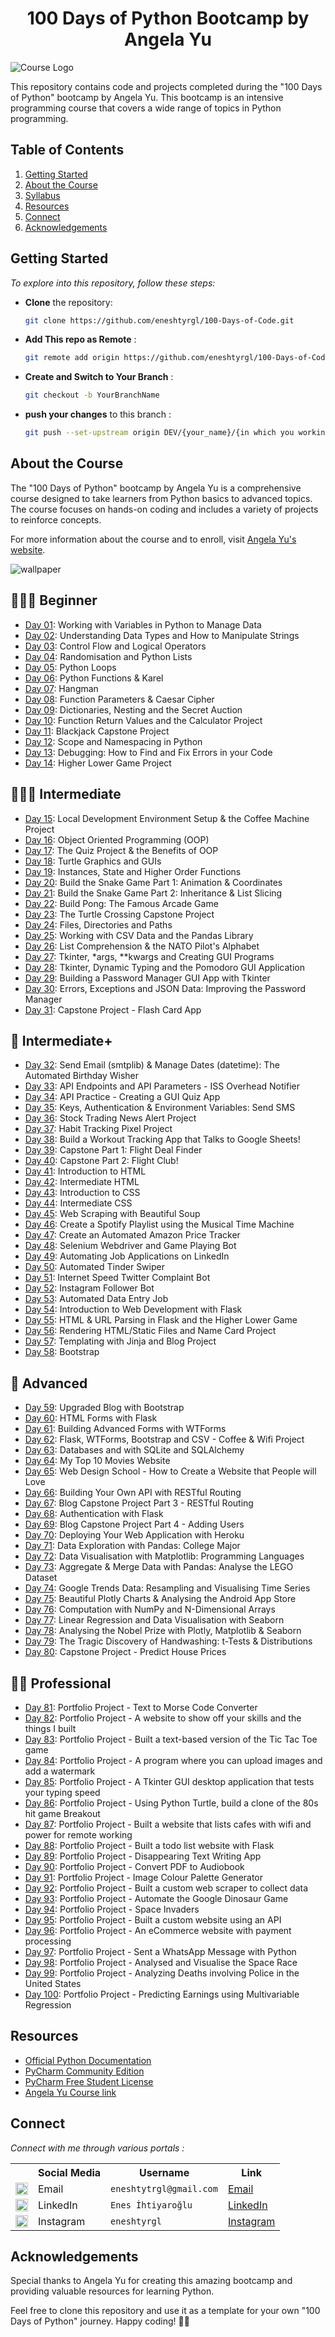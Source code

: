 <div align="center">
<h1> 100 Days of Python Bootcamp by Angela Yu</h1>
</div>

![Course Logo](logo.png)

This repository contains code and projects completed during the "100 Days of Python" bootcamp by Angela Yu. This
bootcamp is an intensive programming course that covers a wide range of topics in Python programming.

## Table of Contents

1. [Getting Started](#getting-started)
2. [About the Course](#about-the-course)
3. [Syllabus](#-beginner)
4. [Resources](#resources)
5. [Connect](#connect)
6. [Acknowledgements](#acknowledgements)

## Getting Started

_To explore into this repository, follow these steps:_

- **Clone** the repository:

  ```bash
  git clone https://github.com/eneshtyrgl/100-Days-of-Code.git
- **Add This repo as Remote**  :

  ```bash
  git remote add origin https://github.com/eneshtyrgl/100-Days-of-Code.git

- **Create and Switch to Your Branch** :

  ```bash
  git checkout -b YourBranchName

- **push your changes** to this branch :

  ```bash
  git push --set-upstream origin DEV/{your_name}/{in which you working on}

## About the Course

The "100 Days of Python" bootcamp by Angela Yu is a comprehensive course designed to take learners from Python basics to
advanced topics. The course focuses on hands-on coding and includes a variety of projects to reinforce concepts.

For more information about the course and to enroll, visit [Angela Yu's website](https://www.appbrewery.co/).

![wallpaper](wallpaper.png)

## 👨🏻‍🎓 Beginner

- [Day 01](/001/): Working with Variables in Python to Manage Data
- [Day 02](/002/): Understanding Data Types and How to Manipulate Strings
- [Day 03](/003/): Control Flow and Logical Operators
- [Day 04](/004/): Randomisation and Python Lists
- [Day 05](/005/): Python Loops
- [Day 06](/006/): Python Functions & Karel
- [Day 07](/007/): Hangman
- [Day 08](/008/): Function Parameters & Caesar Cipher
- [Day 09](/009/): Dictionaries, Nesting and the Secret Auction
- [Day 10](/010/): Function Return Values and the Calculator Project
- [Day 11](/011/): Blackjack Capstone Project
- [Day 12](/012/): Scope and Namespacing in Python
- [Day 13](/013/): Debugging: How to Find and Fix Errors in your Code
- [Day 14](/014/): Higher Lower Game Project

## 🏋🏻‍♂️ Intermediate

- [Day 15](/015/): Local Development Environment Setup & the Coffee Machine Project
- [Day 16](/016/): Object Oriented Programming (OOP)
- [Day 17](/017/): The Quiz Project & the Benefits of OOP
- [Day 18](/018/): Turtle Graphics and GUIs
- [Day 19](/019/): Instances, State and Higher Order Functions
- [Day 20](/020/): Build the Snake Game Part 1: Animation & Coordinates
- [Day 21](/021/): Build the Snake Game Part 2: Inheritance & List Slicing
- [Day 22](/022/): Build Pong: The Famous Arcade Game
- [Day 23](/023/): The Turtle Crossing Capstone Project
- [Day 24](/024/): Files, Directories and Paths
- [Day 25](/025/): Working with CSV Data and the Pandas Library
- [Day 26](/026/): List Comprehension & the NATO Pilot's Alphabet
- [Day 27](/027/): Tkinter, *args, **kwargs and Creating GUI Programs
- [Day 28](/028/): Tkinter, Dynamic Typing and the Pomodoro GUI Application
- [Day 29](/029/): Building a Password Manager GUI App with Tkinter
- [Day 30](/030/): Errors, Exceptions and JSON Data: Improving the Password Manager
- [Day 31](/031/): Capstone Project - Flash Card App

## 💪 Intermediate+

- [Day 32](/032/): Send Email (smtplib) & Manage Dates (datetime): The Automated Birthday Wisher
- [Day 33](/033/): API Endpoints and API Parameters - ISS Overhead Notifier
- [Day 34](/034/): API Practice - Creating a GUI Quiz App
- [Day 35](/035/): Keys, Authentication & Environment Variables: Send SMS
- [Day 36](/036/): Stock Trading News Alert Project
- [Day 37](/037/): Habit Tracking Pixel Project
- [Day 38](/038/): Build a Workout Tracking App that Talks to Google Sheets!
- [Day 39](/039/): Capstone Part 1: Flight Deal Finder
- [Day 40](/040/): Capstone Part 2: Flight Club!
- [Day 41](/041/): Introduction to HTML
- [Day 42](/042/): Intermediate HTML
- [Day 43](/043/): Introduction to CSS
- [Day 44](/044/): Intermediate CSS
- [Day 45](/045/): Web Scraping with Beautiful Soup
- [Day 46](/046/): Create a Spotify Playlist using the Musical Time Machine
- [Day 47](/047/): Create an Automated Amazon Price Tracker
- [Day 48](/048/): Selenium Webdriver and Game Playing Bot
- [Day 49](/049/): Automating Job Applications on LinkedIn
- [Day 50](/050/): Automated Tinder Swiper
- [Day 51](/051/): Internet Speed Twitter Complaint Bot
- [Day 52](/052/): Instagram Follower Bot
- [Day 53](/053/): Automated Data Entry Job
- [Day 54](/054/): Introduction to Web Development with Flask
- [Day 55](/055/): HTML & URL Parsing in Flask and the Higher Lower Game
- [Day 56](/056/): Rendering HTML/Static Files and Name Card Project
- [Day 57](/057/): Templating with Jinja and Blog Project
- [Day 58](/058/): Bootstrap

## 🚀 Advanced

- [Day 59](/059/): Upgraded Blog with Bootstrap
- [Day 60](/060/): HTML Forms with Flask
- [Day 61](/061/): Building Advanced Forms with WTForms
- [Day 62](/062/): Flask, WTForms, Bootstrap and CSV - Coffee & Wifi Project
- [Day 63](/063/): Databases and with SQLite and SQLAlchemy
- [Day 64](/064/): My Top 10 Movies Website
- [Day 65](/065/): Web Design School - How to Create a Website that People will Love
- [Day 66](/066/): Building Your Own API with RESTful Routing
- [Day 67](/067/): Blog Capstone Project Part 3 - RESTful Routing
- [Day 68](/068/): Authentication with Flask
- [Day 69](/069/): Blog Capstone Project Part 4 - Adding Users
- [Day 70](/070/): Deploying Your Web Application with Heroku
- [Day 71](/071/): Data Exploration with Pandas: College Major
- [Day 72](/072/): Data Visualisation with Matplotlib: Programming Languages
- [Day 73](/073/): Aggregate & Merge Data with Pandas: Analyse the LEGO Dataset
- [Day 74](/074/): Google Trends Data: Resampling and Visualising Time Series
- [Day 75](/075/): Beautiful Plotly Charts & Analysing the Android App Store
- [Day 76](/076/): Computation with NumPy and N-Dimensional Arrays
- [Day 77](/077/): Linear Regression and Data Visualisation with Seaborn
- [Day 78](/078/): Analysing the Nobel Prize with Plotly, Matplotlib & Seaborn
- [Day 79](/079/): The Tragic Discovery of Handwashing: t-Tests & Distributions
- [Day 80](/080/): Capstone Project - Predict House Prices

## 👨‍💻 Professional

- [Day 81](/081/): Portfolio Project - Text to Morse Code Converter
- [Day 82](/082/): Portfolio Project - A website to show off your skills and the things I built
- [Day 83](/083/): Portfolio Project - Built a text-based version of the Tic Tac Toe game
- [Day 84](/084/): Portfolio Project - A program where you can upload images and add a watermark
- [Day 85](/085/): Portfolio Project - A Tkinter GUI desktop application that tests your typing speed
- [Day 86](/086/): Portfolio Project - Using Python Turtle, build a clone of the 80s hit game Breakout
- [Day 87](/087/): Portfolio Project - Built a website that lists cafes with wifi and power for remote working
- [Day 88](/088/): Portfolio Project - Built a todo list website with Flask
- [Day 89](/089/): Portfolio Project - Disappearing Text Writing App
- [Day 90](/090/): Portfolio Project - Convert PDF to Audiobook
- [Day 91](/091/): Portfolio Project - Image Colour Palette Generator
- [Day 92](/092/): Portfolio Project - Built a custom web scraper to collect data
- [Day 93](/093/): Portfolio Project - Automate the Google Dinosaur Game
- [Day 94](/094/): Portfolio Project - Space Invaders
- [Day 95](/095/): Portfolio Project - Built a custom website using an API
- [Day 96](/096/): Portfolio Project - An eCommerce website with payment processing
- [Day 97](/097/): Portfolio Project - Sent a WhatsApp Message with Python
- [Day 98](/098/): Portfolio Project - Analysed and Visualise the Space Race
- [Day 99](/099/): Portfolio Project - Analyzing Deaths involving Police in the United States
- [Day 100](/100/): Portfolio Project - Predicting Earnings using Multivariable Regression

## Resources

* [Official Python Documentation](https://docs.python.org/3/)
* [PyCharm Community Edition](https://jb.gg/getPyCharm)
* [PyCharm Free Student License](https://jb.gg/GetStudentLicense)
* [Angela Yu Course link](https://www.udemy.com/course/100-days-of-code/)

## Connect

_Connect with me through various portals :_

<table>
  <tr>
    <th></th>
    <th>Social Media</th>
    <th>Username</th>
    <th>Link</th>
  </tr>
  <tr>
    <td><img src="https://cdn4.iconfinder.com/data/icons/social-media-logos-6/512/112-gmail_email_mail-512.png" width="20" /></td>
    <td>Email</td>
    <td><code>eneshtytrgl@gmail.com</code></td>
    <td><a href="mailto:eneshtyrgl@gmail.com" target="_blank">Email</a></td>
  </tr>
  <tr>
    <td><img src="https://upload.wikimedia.org/wikipedia/commons/thumb/c/ca/LinkedIn_logo_initials.png/480px-LinkedIn_logo_initials.png" width="20" /></td>
    <td>LinkedIn</td>
    <td><code>Enes İhtiyaroğlu</code></td>
    <td><a href="https://www.linkedin.com/in/enes-ihtiyaro%C4%9Flu/" target="_blank">LinkedIn</a></td>
  </tr>
  <tr>
    <td><img src="https://upload.wikimedia.org/wikipedia/commons/thumb/a/a5/Instagram_icon.png/600px-Instagram_icon.png" width="20" /></td>
    <td>Instagram</td>
    <td><code>eneshtyrgl</code></td>
    <td><a href="https://www.instagram.com/eneshtyrgl/" target="_blank">Instagram</a></td>
  </tr>
</table>

## Acknowledgements

Special thanks to Angela Yu for creating this amazing bootcamp and providing valuable resources for learning Python.

Feel free to clone this repository and use it as a template for your own "100 Days of Python" journey. Happy coding!
🐍🚀